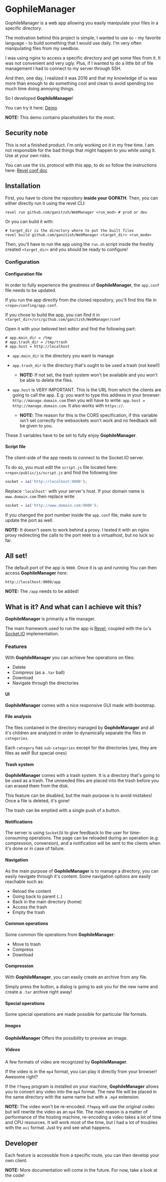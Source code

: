 # GophileManager

GophileManager is a web app allowing you easily manipulate your files in a specific directory.

The motivation behind this project is simple, I wanted to use `Go` - my favorite language - to build something that I would use daily. I'm very often manipulating files from my seedbox.

I was using nginx to access a specific directory and get some files from it. It was not convenient and very ugly. Plus, if I wanted to do a little bit of file management I had to connect to my server through SSH.

And then, one day, I realized it was 2016 and that my knowledge of `Go` was more than enough to do something cool and clean to avoid spending too much time doing annoying things.

So I developed **GophileManager**!

You can try it here: [Demo](http://62.210.252.91:9001/app)

**NOTE:** This demo contains placeholders for the most.

## Security note

This is not a finished product. I'm only working on it in my free time. I am not responsible for the bad things that might happen to you while using it. Use at your own risks.

You can use the `SSL` protocol with this app, to do so follow the instructions here: [Revel conf doc](https://revel.github.io/manual/appconf.html)

## Installation

First, you have to clone the repository **inside your GOPATH**. Then, you can either directly run it using the revel CLI:

```shell
revel run github.com/ganitzsh/WebManager <run_mod> # prod or dev
```

Or you can build it with:

```shell
# target_dir is the directory where to put the built files
revel build github.com/ganitzsh/WebManager <target_dir> <run_mode>
```

Then, you'll have to run the app using the `run.sh` script inside the freshly created `<target_dir>` and you should be ready to configure!

### Configuration

#### Configuration file

In order to fully experience the greatness of **GophileManager**, the `app.conf` file needs to be updated.

If you run the app directly from the cloned repository, you'll find this file in `<repo>/confing/app.conf`.

If you chose to build the app, you can find it in `<target_dir>/src/github.com/ganitzsh/WebManager/conf`

Open it with your beloved text editor and find the following part:

```
# app.main_dir = /tmp
# app.trash_dir = /tmp/trash
# app.host = http://localhost
```

- `app.main_dir` is the directory you want to manage
- `app.trash_dir` is the directory that's ought to be used a trash (not kewl!)

  - **NOTE:** If not set, the trash system won't be available and you won't be able to delete the files.

- `app.host` is VERY IMPORTANT. This is the URL from which the clients are going to call the app. E.g: you want to type this address in your browser: `http://manage.domain.com` then you will have to write: `app.host = http://manage.domain.com`. It also works with `https://`.

  - **NOTE:** The reason for this is the CORS specification, if this variable isn't set correctly the websockets won't work and no feedback will be given to you.

These 3 variables have to be set to fully enjoy **GophileManager**.

#### Script file

The client-side of the app needs to connect to the Socket.IO server.

To do so, you must edit the `script.js` file located here: `<repo>/public/js/script.js` and find the following line:

```javascript
socket = io('http://localhost:9000');
```

Replace `'localhost'` with your server's host. If your domain name is `www.domain.com` then replace write

```javascript
socket = io('http://www.domain.com:9000');
```

If you changed the port number inside the `app.conf` file, make sure to update the port as well.

**NOTE:** It doesn't seem to work behind a proxy. I tested it with an nginx proxy redirecting the calls to the port `9000` to a virtualhost, but no luck so far.

## All set!

The default port of the app is `9000`. Once it is up and running You can then access **GophileManager** here:

```
http://localhost:9000/app
```

**NOTE:** The `/app` needs to be added!

## What is it? And what can I achieve wit this?

**GophileManager** is primarily a file manager.

The main framework used to run the app is [Revel](https://revel.github.io/), coupled with the `Go`'s [Socket.IO](https://github.com/googollee/go-socket.io) implementation.

### Features

With **GophileManager** you can achieve few operations on files:

- Delete
- Compress (as a `.tar` ball)
- Download
- Navigate through the directories

#### UI

**GophileManager** comes with a nice responsive GUI made with bootstrap.

#### File analysis

The files contained in the directory managed by **GophileManager** and all it's children are analyzed in order to dynamically separate the files in `categories`.

Each `category` has `sub-categories` except for the directories (yes, they are files as well! But special ones)

#### Trash system

**GophileManager** comes with a trash system. It is a directory that's going to be used as a trash. The unneeded files are placed into the trash before you can erased them from the disk.

This feature can be disabled, but the main purpose is to avoid mistakes! Once a file is deleted, it's gone!

The trash can be emptied with a single push of a button.

#### Notifications

The server is using `SocketIO` to give feedback to the user for time-consuming operations. The page can be reloaded during an operation (e.g: compression, conversion), and a notification will be sent to the clients when it's done or in case of failure.

#### Navigation

As the main purpose of **GophileManager** is to manage a directory, you can easily navigate through it's content. Some navigation options are easily reachable such as:

- Reload the content
- Going back to parent (..)
- Back in the main directory (home)
- Access the trash
- Empty the trash

#### Common operations

Some common file operations from **GophileManager**:

- Move to trash
- Compress
- Download

#### Compression

With **GophileManager**, you can easily create an archive from any file.

Simply press the button, a dialog is going to ask you for the new name and create a `.tar` archive right away!

#### Special operations

Some special operations are made possible for particular file formats.

##### Images

**GophileManager** Offers the possibility to preview an image.

##### Videos

A few formats of video are recognized by **GophileManager**.

If the video is in the `mp4` format, you can play it directly from your browser! Awesome right?

If the `ffmpeg` program is installed on your machine, **GophileManager** allows you to convert any video into the `mp4` format. The new file will be placed in the same directory with the same name but with a `.mp4` extension.

**NOTE:** The video won't be re-encoded. `ffmpeg` will use the original codec but will rewrite the video as an `mp4` file. The main reason is a matter of performance of the hosting machine, re-encoding a video takes a lot of time and CPU resources. It will work most of the time, but I had a lot of troubles with the `avi` format. Just try and see what happens.

## Developer

Each feature is accessible from a specific route, you can then develop your own client.

**NOTE:** More documentation will come in the future. For now, take a look at the code!
